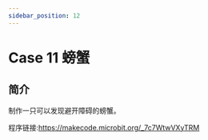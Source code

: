 ```yaml
---
sidebar_position: 12
---
```


# Case 11 螃蟹

## 简介

制作一只可以发现避开障碍的螃蟹。

程序链接:https://makecode.microbit.org/_7c7WtwVXyTRM

